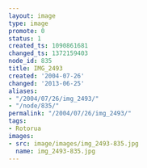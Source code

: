 ```yaml
---
layout: image
type: image
promote: 0
status: 1
created_ts: 1090861681
changed_ts: 1372159403
node_id: 835
title: IMG_2493
created: '2004-07-26'
changed: '2013-06-25'
aliases:
- "/2004/07/26/img_2493/"
- "/node/835/"
permalink: "/2004/07/26/img_2493/"
tags:
- Rotorua
images:
- src: image/images/img_2493-835.jpg
  name: img_2493-835.jpg
---
```


